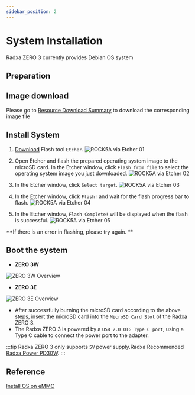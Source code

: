 ```yaml
---
sidebar_position: 2
---
```


# System Installation

Radxa ZERO 3 currently provides Debian OS system

## Preparation

## Image download

Please go to [Resource Download Summary](/zero/zero3/getting-started/download.md) to download the corresponding image file

## Install System

1. [Download](https://etcher.balena.io/) Flash tool `Etcher`.
   ![ROCK5A via Etcher 01](/img/rock5a/rock5a-etcher.webp)

2. Open Etcher and flash the prepared operating system image to the microSD card. In the Etcher window, click `Flash from file` to select the operating system image you just downloaded.
   ![ROCK5A via Etcher 02](/img/rock5a/rock5a-etcher-1.webp)

3. In the Etcher window, click `Select target`.
   ![ROCK5A via Etcher 03](/img/rock5a/rock5a-etcher-2.webp)

4. In the Etcher window, click `Flash!` and wait for the flash progress bar to flash.
   ![ROCK5A via Etcher 04](/img/rock5a/rock5a-etcher-3.webp)

5. In the Etcher window, `Flash Complete!` will be displayed when the flash is successful.
   ![ROCK5A via Etcher 05](/img/rock5a/rock5a-etcher-4.webp)

**If there is an error in flashing, please try again. **

## Boot the system

<Tabs queryString="install-os">
<TabItem value="ZERO 3W">

- **ZERO 3W**

![ZERO 3W Overview](/img/zero/zero3w/radxa_zero_3w.webp)

</TabItem>
<TabItem value="ZERO 3E">

- **ZERO 3E**

![ZERO 3E Overview](/img/zero/zero3w/radxa_zero_3e.webp)

</TabItem>
</Tabs>

- After successfully burning the microSD card according to the above steps, insert the microSD card into the `MicroSD Card Slot` of the Radxa ZERO 3.
- The Radxa ZERO 3 is powered by a `USB 2.0 OTG Type C port`, using a Type C cable to connect the power port to the adapter.

:::tip
Radxa ZERO 3 only supports `5V` power supply.Radxa Recommended [Radxa Power PD30W](/accessories/pd_30w).
:::

## Reference

[Install OS on eMMC](/zero/zero3/low-level-dev/install-os-on-emmc.md)
